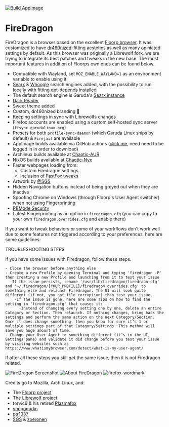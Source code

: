 [![Build Appimage](https://github.com/dr460nf1r3/firedragon-browser/actions/workflows/build_appimage.yml/badge.svg)](https://github.com/dr460nf1r3/firedragon-browser/actions/workflows/build_appimage.yml)

# FireDragon

FireDragon is a browser based on the excellent [Floorp browser](https://floorp.app/en). It was customized to have [dr460nized](https://garudalinux.org/images/garuda/download/dr460nized/garuda-dr460nized.webp)-fitting aestetics as well as many opiniated settings by default. As this browser was originally a Librewolf fork, we are trying to integrate its best patches and tweaks in the new base. The most important features in addition of Floorps own ones can be found below.

- Compatible with Wayland, set `MOZ_ENABLE_WAYLAND=1` as an environment variable to enable using it
- [Searx](https://searx.garudalinux.org/) & [Whoogle](https://search.garudalinux.org/) search engines added, with the possibility to run locally with fitting opt-depends installed
- The default search engine is Garuda's [Searx instance](https://searx.garudalinux.org)
- [Dark Reader](https://addons.mozilla.org/en-US/firefox/addon/darkreader/)
- Sweet theme added
- Custom, dr460nized branding :dragon:
- Keeping settings in sync with Librewolfs changes
- Firefox accounts are enabled using a custom self-hosted sync server (`ffsync.garudalinux.org`)
- Presets for both `profile-sync-daemon` (which Garuda Linux ships by default) & `Firejail` are available
- AppImage builds available via GitHub actions ([click me](https://github.com/dr460nf1r3/firedragon-browser/actions/workflows/build_appimage.yml), need need to be logged in in order to download)
- Archlinux builds available at [Chaotic-AUR](https://chaotic.cx)
- NixOS builds available at [Chaotic-Nyx](https://github.com/chaotic-aur/nyx)
- Faster webpages loading from:
  - Custom Firedragon settings
  - Inclusion of [FastFox tweaks](https://github.com/yokoffing/Betterfox/blob/main/README.md)
- Artwork by [@SGS](https://forum.garudalinux.org/u/sgs)
- Hidden Navigation buttons instead of being greyed out when they are inactive
- Spoofing Chrome on Windows (through Floorp's User Agent switcher) when not using Fingerprinting
- [PBMode Security](https://wiki.mozilla.org/Security/Tracking_protection)
- Latest Fingerprinting as an option in `firedragon.cfg` (you can copy to your own `firedragon.overrides.cfg` and enable there)

If you want to tweak behaviors or some of your workflows don't work well due to some features not triggered according to your preferences, here are some guidelines:

TROUBLESHOOTING STEPS

If you have some issues with Firedragon, follow these steps.

    - Close the browser before anything else
    - Create a new Profile by opening Terminal and typing 'firedragon -P' then creating a new Profile and launching from it to test your issue
      -If the issue persists, rename '/usr/lib/firedragon/firedraon.cfg' and '~/.firedragon/[YOUR_PROFILE]/firedragon.overrides.cfg' to something else and relaunch Firedragon. The UI will look quite different (if not, you got file corruption) then test your issue.
        -If the issue is gone, here are some Tips on how to find the setting in 'firedragon.cfg' that causes it:
          -Instead of changing every setting one by one, delete an entire Category or Section. Then relaunch. If nothing changes, bring back the settings and perform the same action on the next Category/Section. Once it does change something, then you know for sure it’s 1 or multiple settings part of that Category/Settings. This method will save you huge amount of time.
    - Change your User Agent to something different (it’s in the UI, Settings pane) and validate it did change before you test your issue by visiting websites such as https://www.whatismybrowser.com/detect/what-is-my-user-agent/

If after all these steps you still get the same issue, then it is not Firedragon related.


<img src="https://gitlab.com/dr460nf1r3/dragonwolf-settings/-/raw/master/home.png/" alt="FireDragon Screenshot">
<img src="https://gitlab.com/dr460nf1r3/dragonwolf-settings/-/raw/master/about.png/" alt="About FireDragon" >
<img src="https://gitlab.com/dr460nf1r3/dragonwolf-settings/-/raw/master/firefox-wordmark.png/" alt="firefox-wordmark" >

Credits go to Mozilla, Arch Linux, and:

- The [Floorp project](https://floorp.app/en)
- The [Librewolf](https://librewolf-community.gitlab.io/) project
- torvic9 & his retired [Plasmafox](https://github.com/torvic9/plasmafox)
- [vnepogodin](https://aur.archlinux.org/account/vnepogodin)
- [ptr1337](https://aur.archlinux.org/account/ptr1337)
- [SGS](https://gitlab.com/SGSm) & [zoeronen](https://gitlab.com/zoeronen)
